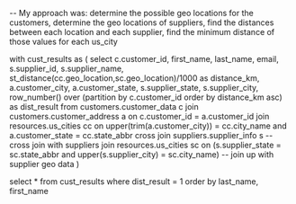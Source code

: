 -- My approach was: determine the possible geo locations for the customers, determine the geo locations of suppliers, find the distances between each location and each supplier, find the minimum distance of those values for each us_city

with cust_results as (
select c.customer_id, first_name, last_name, email, s.supplier_id, s.supplier_name, st_distance(cc.geo_location,sc.geo_location)/1000 as distance_km, a.customer_city, a.customer_state, s.supplier_state, s.supplier_city,
    row_number() over (partition by c.customer_id order by distance_km asc) as dist_result
from customers.customer_data c
join customers.customer_address a on c.customer_id = a.customer_id
join resources.us_cities cc on upper(trim(a.customer_city)) = cc.city_name and a.customer_state = cc.state_abbr
cross join suppliers.supplier_info s -- cross join with suppliers
join resources.us_cities sc on (s.supplier_state = sc.state_abbr and upper(s.supplier_city) = sc.city_name) -- join up with supplier geo data
    )

select * 
from cust_results
where dist_result = 1
order by last_name, first_name
